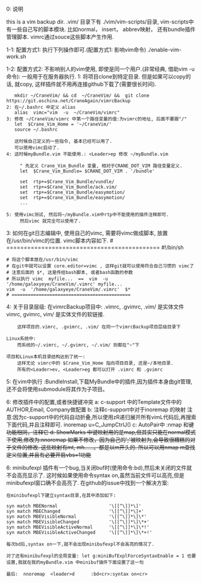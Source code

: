 0: 说明

this is a vim backup dir.
.vim/ 目录下有 ./vim/vim-scripts/目录, vim-scripts中有一些自己写的脚本模块.
比如normal， insert， abbrev映射， 还有bundle插件管理脚本.
vimrc通过souce这些脚本产生作用.


1-1: 配置方式1: 执行下列操作即可.(配置方式1: 影响vim命令)
    ./enable-vim-work.sh


1-2: 配置方式2: 不影响别人的vim使用, 即使是同一个用户.(非常经典, 借助vim -u命令): 一般用于在服务器执行.
    1: 将项目clone到特定目录.
       但是如果可以copy的话, 就copy, 这样插件就不用再连接github下载了(需要很长时间).

       mkdir ~/CraneVim/ && cd  ~/CraneVim/ &&  git clone https://git.oschina.net/CraneAgain/vimrcBackup
    2: 在~/.bashrc 中定义 alias
       alias  vimc="vim  -u  ~/CraneVim/vimrc"
    3: 修改 ~/CraneVim/vimrc 中第一个路径变量的值:为vimrc的地址, 后面不要跟"/"
       let  $Crane_Vim_Home = '~/CraneVim/'
       source ~/.bashrc

       这时候自己定义的一些指令, 基本已经可以用了.
       可以使用vimc启动了.
    4: 这时候myBundle.vim 不能使用.: <Leader>ep 修改 ~/myBundle.vim

         " 先定义 Crane_Vim_Bundle 变量, 相对于CRANE_DOT_VIM 路径变量定义.
         let  $Crane_Vim_Bundle= $CRANE_DOT_VIM . '/bundle'

         set  rtp+=$Crane_Vim_Bundle/vundle/
         set  rtp+=$Crane_Vim_Bundle/ack.vim/
         set  rtp+=$Crane_Vim_Bundle/easymotion/
         set  rtp+=$Crane_Vim_Bundle/easymotion/
         ...

    5: 使用vimc测试, 然后将~/myBundle.vim中rtp中不能使用的插件注释即可.
         然后vimc 就完全可以使用了.

3: 如何在git日志编辑中, 使用自己的vimc, 需要将vimc做成脚本, 放置在/usr/bin/vimc的位置.
    vimc脚本内容如下.
    # ============================================
    #!/bin/sh

    # 将这个脚本放在/usr/bin/vimc
    # 在git中就可以设置 core.editor=vimc , 这样git就可以使用符合自己习惯的 vimc了
    # 注意后面的 $*, 这是传给bash脚本, 或者bash函数的参数
    # 所以执行 vimc  myfile...  ==  vim  -u  '/home/galaxyeye/CraneVim/.vimrc' myfile...
    vim  -u  '/home/galaxyeye/CraneVim/.vimrc'  $*
    # ============================================

4: 关于目录层级:
    在vimrcBackup项目中:
        .vimrc, .gvimrc, .vim/ 是实体文件
        vimrc,   gvimrc,  vim/ 是实体文件的软链接.

        这样项目的.vimrc, .gvimrc, .vim/ 在同一个vimrcBackup项目层级目录下

    Linux系统中:
        而系统的~/.vimrc, ~/.gvimrc, ~/.vim/ 则都在"~"下

    项目和Linux本机目录结构达到了统一:
        这样无论 vimrc中的 $Crane_Vim_Home 指向项目目录, 还是~/本地目录.
        所有的<Leader>ev, <Leader>eg 都可以打开 .vimrc 和 .gvimrc


5: 在vim中执行 :BundleInstall,下载MyBundle中的插件,因为插件本身由git管理,还不会将使用submodule将其作为子项目。

6: 修改插件中的配置,或者快捷键冲突
    a: c-support 中的Template文件中的AUTHOR,Email, Company做配置
    b: 注释c-support中对于inoremap <C-j> 的映射
       注意:因为c-support中的代码自动折叠,所以使用zR递归展开所有vimL代码后,再搜索下面代码,并且注释即可.
       inoremap  <buffer>  <silent>  <C-j>  <C-G>u<C-R>=C_JumpCtrlJ()<CR>
    c: AutoPair中 :nmap  <c-h> 和<del>键功能相同，注释它
    d: ShowMarks 中键映射用的是map,但其实只能在normal模式下使用,修改为:nnoremap
       如果不修改，因为自己的';'被映射为<nop>,会导致很糟糕的对于文件的修改.
           这些映射有<leader>mt, <leader>mh......。都是以<leader>m开头的. 所以可以用nmap <leader>m查找定义位置,并且有必要开启vbs=1功能

6: minibufexpl 插件有一个bug,当关闭buf时(使用命令:bd),然后未关闭的文件就不会高亮显示了.
    这时候如果使用命令syntax on,虽然当前文件可以高亮,但是minibufexpl窗口确不会高亮了.
    在github的issue中找到一个解决方案:

    在minibufexpl下建立syntax目录,在其中添加如下:

    syn match MBENormal                   '\[[^\]]*\]'
    syn match MBEChanged                  '\[[^\]]*\]+'
    syn match MBEVisibleNormal            '\[[^\]]*\]\*'
    syn match MBEVisibleChanged           '\[[^\]]*\]\*+'
    syn match MBEVisibleActiveNormal      '\[[^\]]*\]\*!'
    syn match MBEVisibleActiveChanged     '\[[^\]]*\]\*+!'

    每次bd后,syntax on一下,就不会出现minibufexpl不会高亮的情况了.

    对了还有minibufexpl的全局变量: let g:miniBufExplForceSyntaxEnable = 1 也要设置,我就在我的myBundle.vim 中minibuf插件下面设置了这一句

    最后:  nnoremap  <leader>d      :bd<cr>:syntax on<cr>

